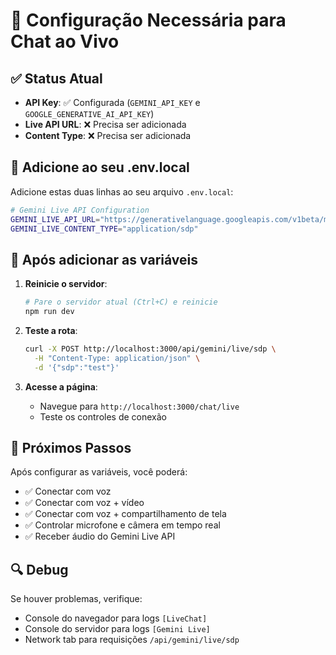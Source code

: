 # 🔧 Configuração Necessária para Chat ao Vivo

## ✅ Status Atual
- **API Key**: ✅ Configurada (`GEMINI_API_KEY` e `GOOGLE_GENERATIVE_AI_API_KEY`)
- **Live API URL**: ❌ Precisa ser adicionada
- **Content Type**: ❌ Precisa ser adicionada

## 📝 Adicione ao seu .env.local

Adicione estas duas linhas ao seu arquivo `.env.local`:

```bash
# Gemini Live API Configuration
GEMINI_LIVE_API_URL="https://generativelanguage.googleapis.com/v1beta/models/gemini-2.0-live:start"
GEMINI_LIVE_CONTENT_TYPE="application/sdp"
```

## 🚀 Após adicionar as variáveis

1. **Reinicie o servidor**:
   ```bash
   # Pare o servidor atual (Ctrl+C) e reinicie
   npm run dev
   ```

2. **Teste a rota**:
   ```bash
   curl -X POST http://localhost:3000/api/gemini/live/sdp \
     -H "Content-Type: application/json" \
     -d '{"sdp":"test"}'
   ```

3. **Acesse a página**:
   - Navegue para `http://localhost:3000/chat/live`
   - Teste os controles de conexão

## 🎯 Próximos Passos

Após configurar as variáveis, você poderá:
- ✅ Conectar com voz
- ✅ Conectar com voz + vídeo  
- ✅ Conectar com voz + compartilhamento de tela
- ✅ Controlar microfone e câmera em tempo real
- ✅ Receber áudio do Gemini Live API

## 🔍 Debug

Se houver problemas, verifique:
- Console do navegador para logs `[LiveChat]`
- Console do servidor para logs `[Gemini Live]`
- Network tab para requisições `/api/gemini/live/sdp`
